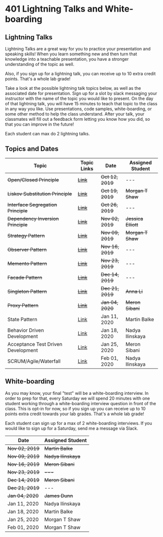 # 401 Lightning Talks and White-boarding

## Lightning Talks

Lightning Talks are a great way for you to practice your presentation and speaking skills! When you learn something new and then turn that knowledge into a teachable presentation, you have a stronger understanding of the topic as well.

Also, if you sign up for a lightning talk, you can receive up to 10 extra credit points. That's a whole lab grade!

Take a look at the possible lightning talk topics below, as well as the associated date for presentation. Sign up for a slot by slack messaging your instructor with the name of the topic you would like to present. On the day of that lightning talk, you will have 15 minutes to teach that topic to the class in any way you like. Use presentations, code samples, white-boarding, or some other method to help the class understand. After your talk, your classmates will fill out a feedback form letting you know how you did, so that you can improve in the future!

Each student can max do 2 lightning talks.

## Topics and Dates

| Topic                               | Topic Links                                                                                  | Date             | Assigned Student    |
| ----------------------------------- | -------------------------------------------------------------------------------------------- | ---------------- | ------------------- |
| ~~Open/Closed Principle~~           | [~~Link~~](https://deviq.com/open-closed-principle/)                                         | ~~Oct 12, 2019~~ | ---                 |
| ~~Liskov Substitution Principle~~   | ~~[Link](https://deviq.com/liskov-substitution-principle/)~~                                 | ~~Oct 19, 2019~~ | ~~Morgan T Shaw~~   |
| ~~Interface Segregation Principle~~ | ~~[Link](https://deviq.com/interface-segregation-principle/)~~                               | ~~Oct 26, 2019~~ | ---                 |
| ~~Dependency Inversion Principle~~  | ~~[Link](https://deviq.com/dependency-inversion-principle/)~~                                | ~~Nov 02, 2019~~ | ~~Jessica Elliott~~ |
| ~~Strategy Pattern~~                | ~~[Link](https://www.dofactory.com/javascript/strategy-design-pattern)~~                     | ~~Nov 09, 2019~~ | ~~Morgan T Shaw~~   |
| ~~Observer Pattern~~                | ~~[Link](https://www.dofactory.com/javascript/observer-design-pattern)~~                     | ~~Nov 16, 2019~~ | ---                 |
| ~~Memento Pattern~~                     | ~~[Link](https://www.dofactory.com/javascript/memento-design-pattern)~~                          | ~~Nov 23, 2019~~     | ---                 |
| ~~Facade Pattern~~                      | ~~[Link](https://www.dofactory.com/javascript/facade-design-pattern)~~                           | ~~Dec 14, 2019~~     | ---                 |
| ~~Singleton Pattern~~                   | ~~[Link](https://www.dofactory.com/javascript/singleton-design-pattern)~~                        | ~~Dec 21, 2019~~     | ~~Anna Li~~             |
| ~~Proxy Pattern~~                       | ~~[Link](https://www.dofactory.com/javascript/proxy-design-pattern)~~                            | ~~Jan 04, 2020~~     | ~~Meron Sibani~~        |
| State Pattern                       | [Link](https://www.dofactory.com/javascript/state-design-pattern)                            | Jan 11, 2020     | Martin Balke                 |
| Behavior Driven Development         | [Link](https://en.wikipedia.org/wiki/Behavior-driven_development)                            | Jan 18, 2020     | Nadya Ilinskaya     |
| Acceptance Test Driven Development  | [Link](https://en.wikipedia.org/wiki/Acceptance_test%E2%80%93driven_development)             | Jan 25, 2020     | Meron Sibani        |
| SCRUM/Agile/Waterfall               | [Link](https://www.visual-paradigm.com/scrum/scrum-vs-waterfall-vs-agile-vs-lean-vs-kanban/) | Feb 01, 2020     | Nadya Ilinskaya     |

## White-boarding

As you may know, your final "test" will be a white-boarding interview. In order to prep for that, every Saturday we will spend 20 minutes with one student working through a white-boarding interview question in front of the class. This is opt-in for now, so if you sign up you can receive up to 10 points extra credit towards your lab grades. That's a whole lab grade!

Each student can sign up for a max of 2 white-boarding interviews. If you would like to sign up for a Saturday, send me a message via Slack.

| Date             | Assigned Student    |
| ---------------- | ------------------- |
| ~~Nov 02, 2019~~ | ~~Martin Balke~~    |
| ~~Nov 09, 2019~~ | ~~Nadya Ilinskaya~~ |
| ~~Nov 16, 2019~~ | ~~Meron Sibani~~    |
| ~~Nov 23, 2019~~     | ~~---~~                 |
| ~~Dec 14, 2019~~     | ~~Meron Sibani~~        |
| ~~Dec 21, 2019~~     | ---                 |
| ~~Jan 04, 2020~~     | ~~James Dunn~~          |
| Jan 11, 2020     | Nadya Ilinskaya     |
| Jan 18, 2020     | Martin Balke                 |
| Jan 25, 2020     | Morgan T Shaw                 |
| Feb 01, 2020     | Morgan T Shaw                 |
